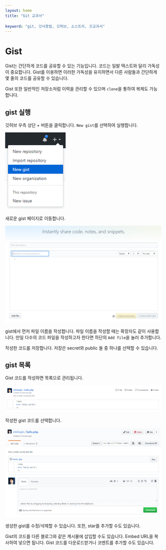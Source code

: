 ```yaml
---
layout: home
title: "Git 교과서"

keyword: "git, 깃사용법, 깃허브, 소스트리, 깃교과서"
---
```

# Gist
Gist는 간단하게 코드를 공유할 수 있는 기능입니다. 코드는 일발 텍스트와 달리 가독성이 중요합니다. 
Gist를 이용하면 이러한 가독성을 유지하면서 다른 사람들과 간단하게 몇 줄의 코드를 공유할 수 있습니다.

Gist 또한 일반적인 저장소처럼 이력을 관리할 수 있으며 `clone`을 통하여 복제도 가능합니다.

## gist 실행
깃허브 우측 상단 + 버튼을 클릭합니다. `New gist`를 선택하여 실행합니다.

![협업](./img/gist_01.png) 

새로운 gist 페이지로 이동합니다.

![협업](./img/gist_02.png) 

gist에서 먼저 파일 이름을 작성합니다. 파일 이름을 작성할 때는 확장자도 같이 사용합니다. 
만일 다수의 코드 파일을 작성하고자 한다면 하단의 `Add file`을 눌러 추가합니다.

작성한 코드를 저장합니다. 저장은 secret와 public 둘 중 하나를 선택할 수 있습니다.

## gist 목록
Gist 코드를 작성하면 목록으로 관리됩니다.

![협업](./img/gist_03.png)
 
작성한 gist 코드를 선택합니다.

![협업](./img/gist_04.png) 

생성한 gist를 수정/삭제할 수 있습니다. 또한, star를 추가할 수도 있습니다.

Gist의 코드를 다른 블로그와 같은 계시물에 삽입할 수도 있습니다. Embed URL을 복사하여 넣으면 됩니다. 
Gist 코드를 다운로드받거나 코멘트를 추가할 수도 있습니다.

